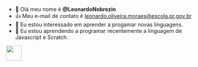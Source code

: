 - 👋 Olá meu nome é **@LeonardoNobrezin**
- 👍 Meu e-mail de contato é leonardo.oliveira.moraes@escola.pr.gov.br
- 👀 Eu estou interessado em aprender a progamar novas linguagens.
- 🌱 Eu estou aprendendo a programar recentemente a linguagem de Javascript e Scratch.
<img src="https://cdn.jsdelivr.net/gh/devicons/devicon/icons/git/git-original.svg" width="40" height="40"/>


